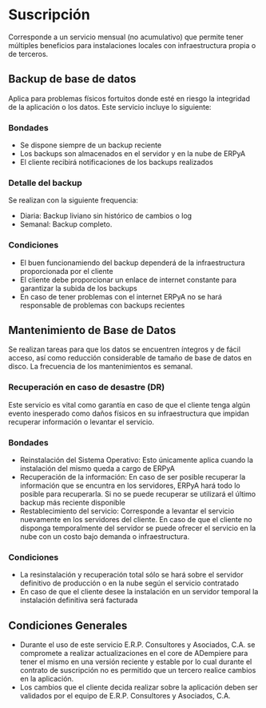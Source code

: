 # Suscripción
Corresponde a un servicio mensual (no acumulativo) que permite tener múltiples beneficios para instalaciones locales con infraestructura propia o de terceros.

## Backup de base de datos
Aplica para problemas físicos fortuitos donde esté en riesgo la integridad de la aplicación o los datos. Este servicio incluye lo siguiente:
### Bondades
- Se dispone siempre de un backup reciente
- Los backups son almacenados en el servidor y en la nube de ERPyA
- El cliente recibirá notificaciones de los backups realizados

### Detalle del backup
Se realizan con la siguiente frequencia:
  - Diaria: Backup liviano sin histórico de cambios o log
  - Semanal: Backup completo.

### Condiciones
- El buen funcionamiendo del backup dependerá de la infraestructura proporcionada por el cliente
- El cliente debe proporcionar un enlace de internet constante para garantizar la subida de los backups
- En caso de tener problemas con el internet ERPyA no se hará responsable de problemas con backups recientes


## Mantenimiento de Base de Datos
Se realizan tareas para que los datos se encuentren íntegros y de fácil acceso, así como reducción considerable de tamaño de base de datos en disco. La frecuencia de los mantenimientos es semanal.
### Recuperación en caso de desastre (DR)
Este servicio es vital como garantía en caso de que el cliente tenga algún evento inesperado como daños físicos en su infraestructura que impidan recuperar información o levantar el servicio.
### Bondades
- Reinstalación del Sistema Operativo: Esto únicamente aplica cuando la instalación del mismo queda a cargo de ERPyA
- Recuperación de la información: En caso de ser posible recuperar la información que se encuntra en los servidores, ERPyA hará todo lo posible para recuperarla. Si no se puede recuperar se utilizará el último backup más reciente disponible
- Restablecimiento del servicio: Corresponde a levantar el servicio nuevamente en los servidores del cliente. En caso de que el cliente no disponga temporalmente del servidor se puede ofrecer el servicio en la nube con un costo bajo demanda o infraestructura.
### Condiciones
- La resinstalación y recuperación total sólo se hará sobre el servidor definitivo de producción o en la nube según el servicio contratado
- En caso de que el cliente desee la instalación en un servidor temporal la instalación definitiva será facturada

## Condiciones Generales
- Durante el uso de este servicio E.R.P. Consultores y Asociados, C.A. se compromete a realizar actualizaciones en el core de ADempiere para tener el mismo en una versión reciente y estable por lo cual durante el contrato de suscripción no es permitido que un tercero realice cambios en la aplicación.
- Los cambios que el cliente decida realizar sobre la aplicación deben ser validados por el equipo de E.R.P. Consultores y Asociados, C.A.
